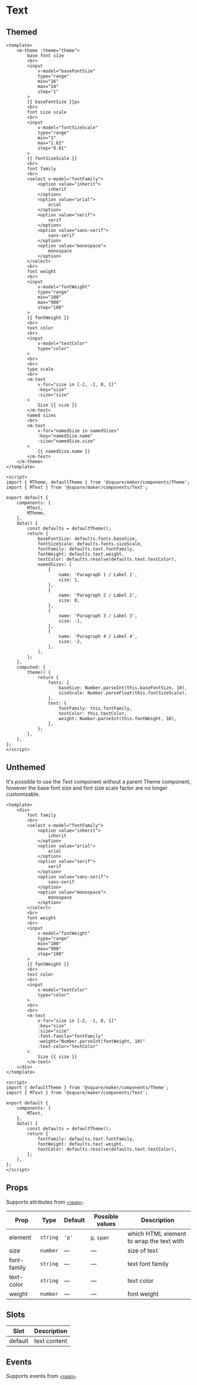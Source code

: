 # Text

## Themed

```vue
<template>
	<m-theme :theme="theme">
		base font size
		<br>
		<input
			v-model="baseFontSize"
			type="range"
			min="16"
			max="24"
			step="1"
		>
		{{ baseFontSize }}px
		<br>
		font size scale
		<br>
		<input
			v-model="fontSizeScale"
			type="range"
			min="1"
			max="1.62"
			step="0.01"
		>
		{{ fontSizeScale }}
		<br>
		font family
		<br>
		<select v-model="fontFamily">
			<option value="inherit">
				inherit
			</option>
			<option value="arial">
				arial
			</option>
			<option value="serif">
				serif
			</option>
			<option value="sans-serif">
				sans-serif
			</option>
			<option value="monospace">
				monospace
			</option>
		</select>
		<br>
		font weight
		<br>
		<input
			v-model="fontWeight"
			type="range"
			min="100"
			max="900"
			step="100"
		>
		{{ fontWeight }}
		<br>
		text color
		<br>
		<input
			v-model="textColor"
			type="color"
		>
		<br>
		<br>
		type scale
		<br>
		<m-text
			v-for="size in [-2, -1, 0, 1]"
			:key="size"
			:size="size"
		>
			Size {{ size }}
		</m-text>
		named sizes
		<br>
		<m-text
			v-for="namedSize in namedSizes"
			:key="namedSize.name"
			:size="namedSize.size"
		>
			{{ namedSize.name }}
		</m-text>
	</m-theme>
</template>

<script>
import { MTheme, defaultTheme } from '@square/maker/components/Theme';
import { MText } from '@square/maker/components/Text';

export default {
	components: {
		MText,
		MTheme,
	},
	data() {
		const defaults = defaultTheme();
		return {
			baseFontSize: defaults.fonts.baseSize,
			fontSizeScale: defaults.fonts.sizeScale,
			fontFamily: defaults.text.fontFamily,
			fontWeight: defaults.text.weight,
			textColor: defaults.resolve(defaults.text.textColor),
			namedSizes: [
				{
					name: 'Paragraph 1 / Label 1',
					size: 1,
				},
				{
					name: 'Paragraph 2 / Label 2',
					size: 0,
				},
				{
					name: 'Paragraph 3 / Label 3',
					size: -1,
				},
				{
					name: 'Paragraph 4 / Label 4',
					size: -2,
				},
			],
		};
	},
	computed: {
		theme() {
			return {
				fonts: {
					baseSize: Number.parseInt(this.baseFontSize, 10),
					sizeScale: Number.parseFloat(this.fontSizeScale),
				},
				text: {
					fontFamily: this.fontFamily,
					textColor: this.textColor,
					weight: Number.parseInt(this.fontWeight, 10),
				},
			};
		},
	},
};
</script>
```

## Unthemed

It's possible to use the Text component without a parent Theme component, however the base font size and font size scale factor are no longer customizable.

```vue
<template>
	<div>
		font family
		<br>
		<select v-model="fontFamily">
			<option value="inherit">
				inherit
			</option>
			<option value="arial">
				arial
			</option>
			<option value="serif">
				serif
			</option>
			<option value="sans-serif">
				sans-serif
			</option>
			<option value="monospace">
				monospace
			</option>
		</select>
		<br>
		font weight
		<br>
		<input
			v-model="fontWeight"
			type="range"
			min="100"
			max="900"
			step="100"
		>
		{{ fontWeight }}
		<br>
		text color
		<br>
		<input
			v-model="textColor"
			type="color"
		>
		<br>
		<br>
		<m-text
			v-for="size in [-2, -1, 0, 1]"
			:key="size"
			:size="size"
			:font-family="fontFamily"
			:weight="Number.parseInt(fontWeight, 10)"
			:text-color="textColor"
		>
			Size {{ size }}
		</m-text>
	</div>
</template>

<script>
import { defaultTheme } from '@square/maker/components/Theme';
import { MText } from '@square/maker/components/Text';

export default {
	components: {
		MText,
	},
	data() {
		const defaults = defaultTheme();
		return {
			fontFamily: defaults.text.fontFamily,
			fontWeight: defaults.text.weight,
			textColor: defaults.resolve(defaults.text.textColor),
		};
	},
};
</script>
```

<!-- api-tables:start -->
## Props

Supports attributes from [`<span>`](https://developer.mozilla.org/en-US/docs/Web/HTML/Element/span).

| Prop        | Type     | Default | Possible values | Description                              |
| ----------- | -------- | ------- | --------------- | ---------------------------------------- |
| element     | `string` | `'p'`   | `p`, `span`     | which HTML element to wrap the text with |
| size        | `number` | —       | —               | size of text                             |
| font-family | `string` | —       | —               | text font family                         |
| text-color  | `string` | —       | —               | text color                               |
| weight      | `number` | —       | —               | font weight                              |


## Slots

| Slot    | Description  |
| ------- | ------------ |
| default | text content |


## Events

Supports events from [`<span>`](https://developer.mozilla.org/en-US/docs/Web/HTML/Element/span).
<!-- api-tables:end -->
